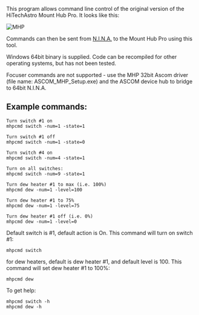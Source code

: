 This program allows command line control of the original version of the HiTechAstro Mount Hub Pro. It looks like this:

<img src="https://i.imgur.com/6VYarDZ.jpeg" alt="MHP">

Commands can then be sent from <a href="https://nighttime-imaging.eu/">N.I.N.A.</a> to the Mount Hub Pro using this tool.

Windows 64bit binary is supplied. Code can be recompiled for other operating systems, but has not been tested.

Focuser commands are not supported - use the MHP 32bit Ascom driver (file name: ASCOM_MHP_Setup.exe) and the ASCOM device hub to bridge to 64bit N.I.N.A.

<h2>Example commands:</h2>

```
Turn switch #1 on
mhpcmd switch -num=1 -state=1

Turn switch #1 off
mhpcmd switch -num=1 -state=0

Turn switch #4 on
mhpcmd switch -num=4 -state=1

Turn on all switches:
mhpcmd switch -num=9 -state=1

Turn dew heater #1 to max (i.e. 100%)
mhpcmd dew -num=1 -level=100

Turn dew heater #1 to 75%
mhpcmd dew -num=1 -level=75

Turn dew heater #1 off (i.e. 0%)
mhpcmd dew -num=1 -level=0
```

Default switch is #1, default action is On. This command will turn on switch #1:

```
mhpcmd switch
```

for dew heaters, default is dew heater #1, and default level is 100. This command will set dew heater #1 to 100%:

```
mhpcmd dew
```

To get help:

```
mhpcmd switch -h
mhpcmd dew -h
```
